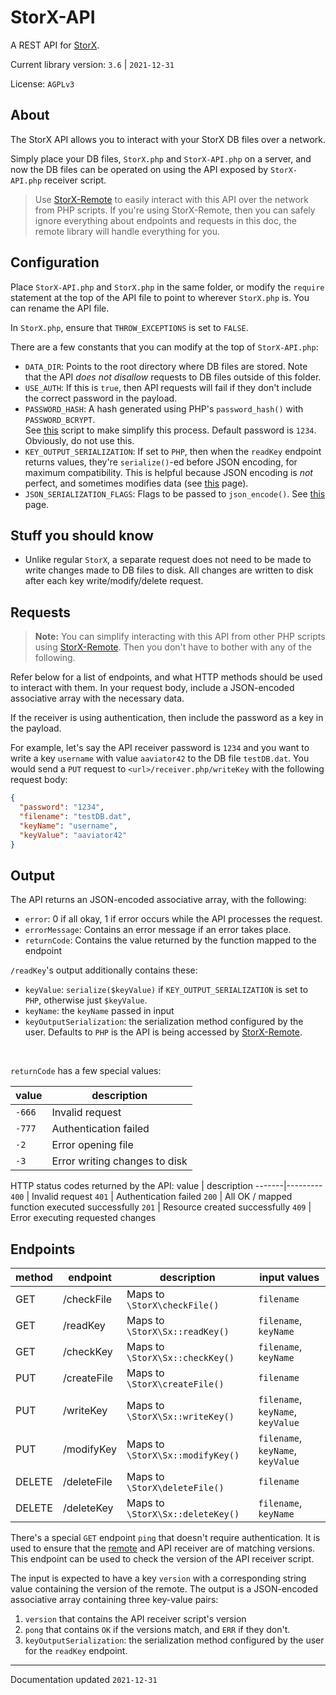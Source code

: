 # StorX-API
A REST API for [StorX](https://github.com/aaviator42/StorX).

Current library version: `3.6` | `2021-12-31`  


License: `AGPLv3`

## About

The StorX API allows you to interact with your StorX DB files over a network. 

Simply place your DB files, `StorX.php` and `StorX-API.php` on a server, and now the DB files can be operated on using the API exposed by `StorX-API.php` receiver script.

> Use [StorX-Remote](https://github.com/aaviator42/StorX-Remote) to easily interact with this API over the network from PHP scripts. 
> If you're using StorX-Remote, then you can safely ignore everything about endpoints and requests in this doc, the remote library will handle everything for you.


## Configuration

Place `StorX-API.php` and `StorX.php` in the same folder, or modify the `require` statement at the top of the API file to point to wherever `StorX.php` is. You can rename the API file.

In `StorX.php`, ensure that `THROW_EXCEPTIONS` is set to `FALSE`.

There are a few constants that you can modify at the top of `StorX-API.php`:
 * `DATA_DIR`: Points to the root directory where DB files are stored. Note that the API *does not disallow* requests to DB files outside of this folder.
 * `USE_AUTH`: If this is `true`, then API requests will fail if they don't include the correct password in the payload. 
 * `PASSWORD_HASH`: A hash generated using PHP's `password_hash()` with `PASSWORD_BCRYPT`.  
 See [this](https://github.com/aaviator42/hashgen) script to make simplify this process. 
 Default password is `1234`. Obviously, do not use this.
 * `KEY_OUTPUT_SERIALIZATION`: If set to `PHP`, then when the `readKey` endpoint returns values, they're `serialize()`-ed before JSON encoding, for maximum compatibility. This is helpful because JSON encoding is _not_ perfect, and sometimes modifies data (see [this](https://www.php.net/manual/en/function.json-encode.php) page).
 * `JSON_SERIALIZATION_FLAGS`: Flags to be passed to `json_encode()`. See [this](https://www.php.net/manual/en/json.constants.php) page.
 

## Stuff you should know
 * Unlike regular `StorX`, a separate request does not need to be made to write changes made to DB files to disk. All changes are written to disk after each key write/modify/delete request.

## Requests

> **Note:** You can simplify interacting with this API from other PHP scripts using [StorX-Remote](https://github.com/aaviator42/StorX-Remote). Then you don't have to bother with any of the following.


Refer below for a list of endpoints, and what HTTP methods should be used to interact with them. In your request body, include a JSON-encoded associative array with the necessary data. 

If the receiver is using authentication, then include the password as a key in the payload.

For example, let's say the API receiver password is `1234` and you want to write a key `username` with value `aaviator42` to the DB file `testDB.dat`. You would send a `PUT` request to `<url>/receiver.php/writeKey` with the following request body:

```json
{
  "password": "1234",
  "filename": "testDB.dat",
  "keyName": "username",
  "keyValue": "aaviator42"
}
```

## Output
The API returns an JSON-encoded associative array, with the following:
 * `error`: 0 if all okay, 1 if error occurs while the API processes the request.
 * `errorMessage`: Contains an error message if an error takes place.
 * `returnCode`: Contains the value returned by the function mapped to the endpoint

`/readKey`'s output additionally contains these:
 * `keyValue`: `serialize($keyValue)` if `KEY_OUTPUT_SERIALIZATION` is set to `PHP`, otherwise just `$keyValue`.
 * `keyName`: the `keyName` passed in input
 * `keyOutputSerialization`: the serialization method configured by the user. Defaults to `PHP` is the API is being accessed by [StorX-Remote](https://github.com/aaviator42/StorX-Remote).
 


<br>

`returnCode` has a few special values:

value  | description
-------|---------
`-666` | Invalid request
`-777` | Authentication failed
`-2`   | Error opening file
`-3`   | Error writing changes to disk

HTTP status codes returned by the API:
value  | description
-------|---------
`400` | Invalid request
`401` | Authentication failed
`200` | All OK / mapped function executed successfully
`201` | Resource created successfully
`409` | Error executing requested changes



## Endpoints

method | endpoint | description | input values 
-------|----------|-------------|--------------
GET    | /checkFile | Maps to `\StorX\checkFile()` | `filename`
GET    | /readKey | Maps to `\StorX\Sx::readKey()` | `filename`, `keyName`
GET    | /checkKey | Maps to `\StorX\Sx::checkKey()` | `filename`, `keyName`
PUT    | /createFile | Maps to `\StorX\createFile()` | `filename`
PUT    | /writeKey | Maps to `\StorX\Sx::writeKey()` | `filename`, `keyName`, `keyValue`
PUT    | /modifyKey | Maps to `\StorX\Sx::modifyKey()` | `filename`, `keyName`, `keyValue`
DELETE | /deleteFile | Maps to `\StorX\deleteFile()` | `filename`
DELETE | /deleteKey | Maps to `\StorX\Sx::deleteKey()` | `filename`, `keyName`

There's a special `GET` endpoint `ping` that doesn't require authentication. It is used to ensure that the [remote](https://github.com/aaviator42/StorX-Remote) and API receiver are of matching versions. This endpoint can be used to check the version of the API receiver script.

The input is expected to have a key `version` with a corresponding string value containing the version of the remote. The output is a JSON-encoded associative array containing three key-value pairs:
1. `version` that contains the API receiver script's version
2. `pong` that contains `OK` if the versions match, and `ERR` if they don't. 
3. `keyOutputSerialization`: the serialization method configured by the user for the `readKey` endpoint.



 ----
 
 Documentation updated `2021-12-31`

